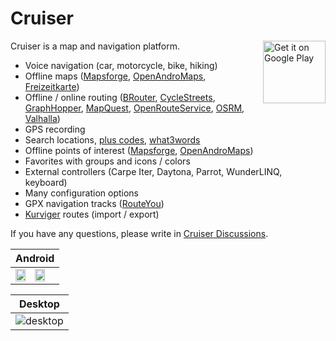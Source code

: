 # Cruiser

<a href='https://play.google.com/store/apps/details?id=gr.talent.cruiser'><img alt='Get it on Google Play' src='https://play.google.com/intl/en_us/badges/static/images/badges/en_badge_web_generic.png' height='100' align='right'/></a>

Cruiser is a map and navigation platform.

- Voice navigation (car, motorcycle, bike, hiking)
- Offline maps ([Mapsforge](https://download.mapsforge.org/), [OpenAndroMaps](https://www.openandromaps.org/en/), [Freizeitkarte](https://www.freizeitkarte-osm.de/android/en/index.html))
- Offline / online routing ([BRouter](https://brouter.de/), [CycleStreets](https://www.cyclestreets.net/), [GraphHopper](https://www.graphhopper.com/), [MapQuest](https://www.mapquest.com/), [OpenRouteService](https://openrouteservice.org/), [OSRM](https://project-osrm.org/), [Valhalla](https://valhalla.openstreetmap.de/))
- GPS recording
- Search locations, [plus codes](https://maps.google.com/pluscodes/), [what3words](https://what3words.com/)
- Offline points of interest ([Mapsforge](https://download.mapsforge.org/), [OpenAndroMaps](https://www.openandromaps.org/en/))
- Favorites with groups and icons / colors
- External controllers (Carpe Iter, Daytona, Parrot, WunderLINQ, keyboard)
- Many configuration options
- GPX navigation tracks ([RouteYou](https://www.routeyou.com/))
- [Kurviger](https://kurviger.de/en) routes (import / export)

If you have any questions, please write in [Cruiser Discussions](https://github.com/devemux86/cruiser/discussions).

|Android|
|-------|
|<img src="https://user-images.githubusercontent.com/3484020/213869107-d65189c9-cd02-48d8-acc0-60c256210868.jpg" width="50%"/><img src="https://user-images.githubusercontent.com/3484020/213869112-58f27d0f-b0b7-4ac7-b729-382877d6ba98.jpg" width="50%"/>|

|Desktop|
|-------|
|![desktop](https://user-images.githubusercontent.com/3484020/210542646-0e5a6bfb-709e-4410-9329-3680068c44cf.png)|
